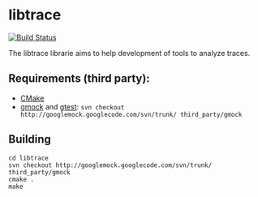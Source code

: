 # libtrace

[![Build Status](https://travis-ci.org/fdoray/libtrace.png?branch=master)](https://travis-ci.org/fdoray/libtrace)

The libtrace librarie aims to help development of tools to analyze traces.


## Requirements (third party):

* [CMake](http://www.cmake.org/)
* [gmock](https://code.google.com/p/googlemock/) and [gtest](https://code.google.com/p/googletest/):
  ``svn checkout http://googlemock.googlecode.com/svn/trunk/ third_party/gmock``

## Building

```
cd libtrace
svn checkout http://googlemock.googlecode.com/svn/trunk/ third_party/gmock
cmake .
make
```

